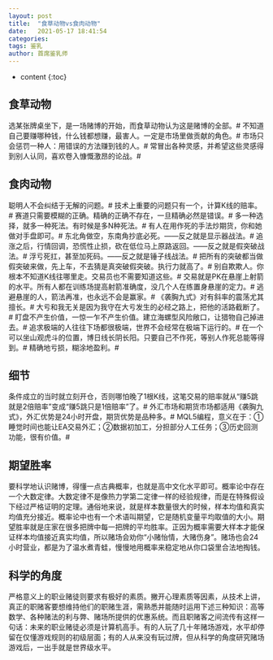 ```yaml
---
layout: post
title:  "食草动物vs食肉动物"
date:   2021-05-17 18:41:54
categories: 
tags: 鉴乳
author: 首席鉴乳师
---
```


* content
{:toc}

## 食草动物
   选某张牌桌坐下，是一场赌博的开始，而食草动物认为这是赌博的全部。#
   不知道自己要赚哪种钱，什么钱都想赚，最害人。一定是市场里做贡献的角色。#
   市场只会惩罚一种人：用错误的方法赚到钱的人。#
   常冒出各种灵感，并希望这些灵感得到别人认同，喜欢卷入慷慨激昂的论战。#

## 食肉动物
   聪明人不会纠结于无解的问题。#
   技术上重要的问题只有一个，计算K线的赔率。#
   赛道只需要模糊的正确。精确的正确不存在，一旦精确必然是错误。#
   多一种选择，就多一种死法。有时候是多N种死法。#
   有人在用作死的手法炒期货，你和她做对手盘即可。#
   东北角做空，东南角抄底必死。——反之就是显示器战法。#
   追涨之后，行情回调，恐慌性止损，砍在低位马上原路返回。——反之就是假突破战法。#
   浮亏死扛，甚至加死码。——反之就是锤子线战法。#
   把所有的突破都当做假突破来做，先上车，不去猜是真突破假突破。执行力就高了。#
   别自欺欺人。你根本不知道K线往哪里走。交易员也不需要知道这些。#
   交易就是PK在悬崖上射箭的水平。所有人都在训练场提高射箭准确度，没几个人在练置身悬崖的定力。#
   逃避悬崖的人，箭法再准，也永远不会是赢家。#
   《袭胸九式》对有斜率的震荡尤其擅长。#
   大亏和我无关是因为我守在大亏发生的必经之路上，把他的活路截断了。#
   盯盘不产生价值，一惊一乍不产生价值。建立海螺型风险敞口，让猎物自己掉进去。#
   追求极端的人往往下场都很极端，世界不会经常在极端下运行的。#
   在一个可以坐山观虎斗的位置，博日线长阴长阳。只要自己不作死，等别人作死总能等得到。#
   精确地亏损，糊涂地盈利。#
   
## 细节
   条件成立的当时就立刻开仓，否则哪怕晚了1根K线，这笔交易的赔率就从“赚5跳就是2倍赔率”变成“赚5跳只是1倍赔率”了。#
   外汇市场和期货市场都适用《袭胸九式》，外汇优势是24小时开盘，期货优势是品种多。#
   MQL5编程，意义在于：①睡觉时间也能让EA交易外汇；②数据初加工，分担部分人工任务；③历史回测功能，很有价值。#
   
## 期望胜率
   要科学地认识赌博，得懂一点古典概率，也就是高中文化水平即可。概率论中存在一个大数定律。大数定律不是像热力学第二定律一样的经验规律，而是在特殊假设下经过严格证明的定理。通俗地来说，就是样本数量很大的时候，样本均值和真实均值充分接近。概率论中也有一个术语叫期望，它是随机变量平均取值的大小。期望胜率就是庄家在很多把牌中每一把牌的平均胜率。正因为概率需要大样本才能保证样本均值接近真实均值，所以赌场会劝你“小赌怡情，大赌伤身”。赌场也会24小时营业，都是为了温水煮青蛙，慢慢地用概率来稳定地从你口袋里合法地掏钱。
   
## 科学的角度
   严格意义上的职业赌徒则要求有极好的素质。撇开心理素质等因素，从技术上讲，真正的职赌客要想维持他们的职赌生涯，需熟悉并能随时运用下述三种知识：高等数学、各种赌法的利与弊、赌场所提供的优惠系统。而且职赌客之间流传有这样一句话：未来的职业赌徒必须是计算机高手。有的人玩了几十年赌场游戏，水平却停留在仅懂游戏规则的初级层面；有的人从来没有玩过牌，但从科学的角度研究赌场游戏后，一出手就是世界级水平。
   
   
